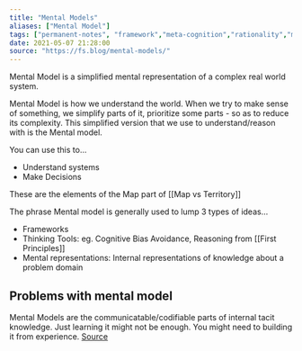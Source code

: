 ```yaml
---
title: "Mental Models"
aliases: ["Mental Model"]
tags: ["permanent-notes", "framework","meta-cognition","rationality","mental-models" ]
date: 2021-05-07 21:28:00
source: "https://fs.blog/mental-models/"
---
```


Mental Model is a simplified mental representation of a complex real world system.

Mental Model is how we understand the world. When we try to make sense of something, we simplify parts of it, prioritize some parts - so as to reduce its complexity. This simplified version that we use to understand/reason with is the Mental model.

You can use this to...
- Understand systems
- Make Decisions

These are the elements of the Map part of [[Map vs Territory]]

The phrase Mental model is generally used to lump 3 types of ideas...

- Frameworks
- Thinking Tools: eg. Cognitive Bias Avoidance, Reasoning from [[First Principles]]
- Mental representations: Internal representations of knowledge about a problem domain

## Problems with mental model

Mental Models are the communicatable/codifiable parts of internal tacit knowledge. Just learning it might not be enough. You might need to building it from experience. [Source](https://commoncog.com/blog/the-mental-model-fallacy/)



